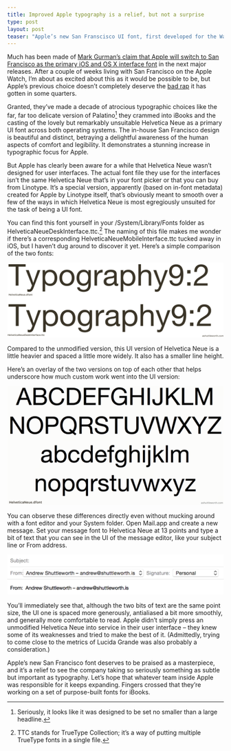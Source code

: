 ```yaml
---
title: Improved Apple typography is a relief, but not a surprise
type: post
layout: post
teaser: "Apple’s new San Franscisco UI font, first developed for the Watch and now apparently making its way to the Mac and iOS, deserves to be praised. But Apple knew what they were doing with Helvetica Neue more than they’ve been given credit for."
---
```

Much has been made of [Mark Gurman’s claim that Apple will switch to San Francisco as the primary iOS and OS X interface font](http://9to5mac.com/2015/05/20/apple-plans-to-refresh-ios-9-os-x-10-11-using-new-apple-watch-font/) in the next major releases. After a couple of weeks living with San Francisco on the Apple Watch, I’m about as excited about this as it would be possible to be, but Apple’s previous choice doesn’t completely deserve the [bad rap](http://www.fastcodesign.com/3031432/why-apples-new-font-wont-work-on-your-desktop "Tobias Frere-Jones is unimpressed with Helvetica as an interface font.") it has gotten in some quarters.

Granted, they’ve made a decade of atrocious typographic choices like the far, far too delicate version of Palatino[^1] they crammed into iBooks and the casting of the lovely but remarkably unsuitable Helvetica Neue as a primary UI font across both operating systems. The in-house San Francisco design is beautiful and distinct, betraying a delightful awareness of the human aspects of comfort and legibility. It demonstrates a stunning increase in typographic focus for Apple.

[^1]:	Seriously, it looks like it was designed to be set no smaller than a large headline.

But Apple has clearly been aware for a while that Helvetica Neue wasn’t designed for user interfaces. The actual font file they use for the interfaces isn’t the same Helvetica Neue that’s in your font picker or that you can buy from Linotype. It’s a special version, apparently (based on in-font metadata) created for Apple by Linotype itself, that’s obviously meant to smooth over a few of the ways in which Helvetica Neue is most egregiously unsuited for the task of being a UI font.

You can find this font yourself in your /System/Library/Fonts folder as HelveticaNeueDeskInterface.ttc.[^2] The naming of this file makes me wonder if there’s a corresponding HelveticaNeueMobileInterface.ttc tucked away in iOS, but I haven’t dug around to discover it yet. Here’s a simple comparison of the two fonts:

<img src="/images/helvetica-comparison.png">

Compared to the unmodified version, this UI version of Helvetica Neue is a little heavier and spaced a little more widely. It also has a smaller line height.

Here’s an overlay of the two versions on top of each other that helps underscore how much custom work went into the UI version:

<img src="/images/helvetica-comparison-animated.gif">

You can observe these differences directly even without mucking around with a font editor and your System folder. Open Mail.app and create a new message. Set your message font to Helvetica Neue at 13 points and type a bit of text that you can see in the UI of the message editor, like your subject line or From address.

<img src="/images/helvetica-comparison-mail.png">

You’ll immediately see that, although the two bits of text are the same point size, the UI one is spaced more generously, antialiased a bit more smoothly, and generally  more comfortable to read. Apple didn’t simply press an unmodified Helvetica Neue into service in their user interface – they knew some of its weaknesses and tried to make the best of it. (Admittedly, trying to come close to the metrics of Lucida Grande was also probably a consideration.)

Apple’s new San Francisco font deserves to be praised as a masterpiece, and it’s a relief to see the company taking so seriously something as subtle but important as typography. Let’s hope that whatever team inside Apple was responsible for it keeps expanding. Fingers crossed that they’re working on a set of purpose-built fonts for iBooks.

[^1]:	Seriously, it looks like it was designed to be set no smaller than a large headline.

[^2]:	TTC stands for TrueType Collection; it’s a way of putting multiple TrueType fonts in a single file.
